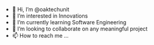 - 👋 Hi, I’m @oaktechunit
- 👀 I’m interested in Innovations
- 🌱 I’m currently learning Software Engineering
- 💞️ I’m looking to collaborate on any meaningful project
- 📫 How to reach me ...

<!---
oaktechunit/oaktechunit is a ✨ special ✨ repository because its `README.md` (this file) appears on your GitHub profile.
You can click the Preview link to take a look at your changes.
--->
